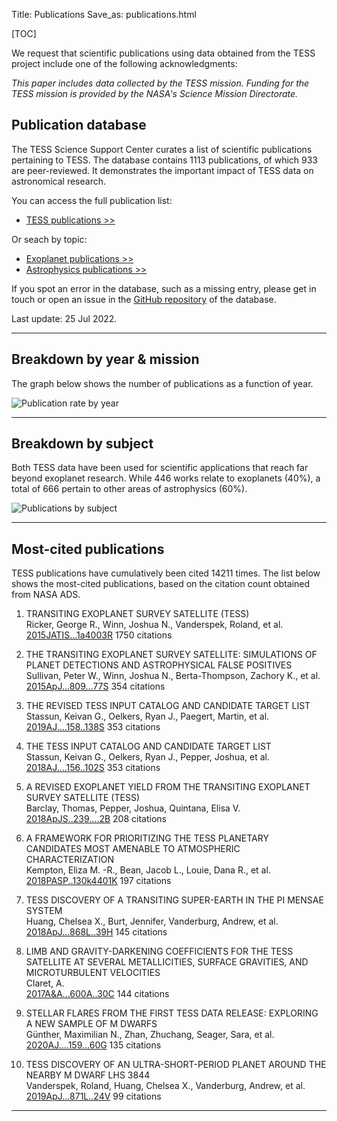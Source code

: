 Title: Publications
Save_as: publications.html

[TOC]

We request that scientific publications using data obtained from the TESS project include one of the following acknowledgments:

*This paper includes data collected by the TESS mission. Funding for
the TESS mission is provided by the NASA's Science Mission Directorate.*

## Publication database

The TESS Science Support Center curates a list of scientific publications
pertaining to TESS.
The database contains 1113 publications,
of which 933 are peer-reviewed.
It demonstrates the important impact of TESS data
on astronomical research.

You can access the full publication list:

 * [TESS publications >>](tpub.html)

Or seach by topic:

 * [Exoplanet publications >>](tpub-exoplanets.html)
 * [Astrophysics publications >>](tpub-astrophysics.html)

If you spot an error in the database, such as a missing entry,
please get in touch or open an issue in the <a href="https://github.com/tessgi/tpub">GitHub repository</a> of the database.

Last update: 25 Jul 2022.

<hr/>

## Breakdown by year & mission

The graph below shows the number of publications as a function
of year.

![Publication rate by year](images/tpub/tpub-publication-rate.png)

<hr/>

## Breakdown by subject

Both TESS data have been used for scientific applications
that reach far beyond exoplanet research.
While 446 works relate to exoplanets
(40%),
a total of 666
pertain to other areas of astrophysics
(60%).


![Publications by subject](images/tpub/tpub-piechart.png)

<hr/>

## Most-cited publications

TESS publications have cumulatively been cited
14211 times.
The list below shows the most-cited publications,
based on the citation count obtained from NASA ADS.


1. TRANSITING EXOPLANET SURVEY SATELLITE (TESS)  
Ricker, George R., Winn, Joshua N., Vanderspek, Roland, et al.    
[2015JATIS...1a4003R](http://adsabs.harvard.edu/abs/2015JATIS...1a4003R)
<span class="badge">1750 citations</span>

2. THE TRANSITING EXOPLANET SURVEY SATELLITE: SIMULATIONS OF PLANET DETECTIONS AND ASTROPHYSICAL FALSE POSITIVES  
Sullivan, Peter W., Winn, Joshua N., Berta-Thompson, Zachory K., et al.    
[2015ApJ...809...77S](http://adsabs.harvard.edu/abs/2015ApJ...809...77S)
<span class="badge">354 citations</span>

3. THE REVISED TESS INPUT CATALOG AND CANDIDATE TARGET LIST  
Stassun, Keivan G., Oelkers, Ryan J., Paegert, Martin, et al.    
[2019AJ....158..138S](http://adsabs.harvard.edu/abs/2019AJ....158..138S)
<span class="badge">353 citations</span>

4. THE TESS INPUT CATALOG AND CANDIDATE TARGET LIST  
Stassun, Keivan G., Oelkers, Ryan J., Pepper, Joshua, et al.    
[2018AJ....156..102S](http://adsabs.harvard.edu/abs/2018AJ....156..102S)
<span class="badge">353 citations</span>

5. A REVISED EXOPLANET YIELD FROM THE TRANSITING EXOPLANET SURVEY SATELLITE (TESS)  
Barclay, Thomas, Pepper, Joshua, Quintana, Elisa V.    
[2018ApJS..239....2B](http://adsabs.harvard.edu/abs/2018ApJS..239....2B)
<span class="badge">208 citations</span>

6. A FRAMEWORK FOR PRIORITIZING THE TESS PLANETARY CANDIDATES MOST AMENABLE TO ATMOSPHERIC CHARACTERIZATION  
Kempton, Eliza M. -R., Bean, Jacob L., Louie, Dana R., et al.    
[2018PASP..130k4401K](http://adsabs.harvard.edu/abs/2018PASP..130k4401K)
<span class="badge">197 citations</span>

7. TESS DISCOVERY OF A TRANSITING SUPER-EARTH IN THE PI MENSAE SYSTEM  
Huang, Chelsea X., Burt, Jennifer, Vanderburg, Andrew, et al.    
[2018ApJ...868L..39H](http://adsabs.harvard.edu/abs/2018ApJ...868L..39H)
<span class="badge">145 citations</span>

8. LIMB AND GRAVITY-DARKENING COEFFICIENTS FOR THE TESS SATELLITE AT SEVERAL METALLICITIES, SURFACE GRAVITIES, AND MICROTURBULENT VELOCITIES  
Claret, A.    
[2017A&A...600A..30C](http://adsabs.harvard.edu/abs/2017A&A...600A..30C)
<span class="badge">144 citations</span>

9. STELLAR FLARES FROM THE FIRST TESS DATA RELEASE: EXPLORING A NEW SAMPLE OF M DWARFS  
Günther, Maximilian N., Zhan, Zhuchang, Seager, Sara, et al.    
[2020AJ....159...60G](http://adsabs.harvard.edu/abs/2020AJ....159...60G)
<span class="badge">135 citations</span>

10. TESS DISCOVERY OF AN ULTRA-SHORT-PERIOD PLANET AROUND THE NEARBY M DWARF LHS 3844  
Vanderspek, Roland, Huang, Chelsea X., Vanderburg, Andrew, et al.    
[2019ApJ...871L..24V](http://adsabs.harvard.edu/abs/2019ApJ...871L..24V)
<span class="badge">99 citations</span>
<hr/>

<!-- 
## Most-read publications

The read count shown below is obtained from the ADS API
and indicates the number of times the article has been downloaded
within the last 90 days.

<hr/>

-->

<!-- ## Most-active authors

The entries in the publication database have been authored and co-authored
by a total of 5004 unique author names.
Here we list the most-active authors, defined as those with six or more first-author publications in our database.


 * Southworth, J (14 publications)

 * Bouma, L (9 publications)

 * Balona, L (8 publications)

 * Howard, W (7 publications)

 * Wong, I (6 publications)

 * Kostov, V (6 publications)

 * Cloutier, R (6 publications)

 * Lee, J (6 publications)

 * Jayasinghe, T (6 publications)
-->